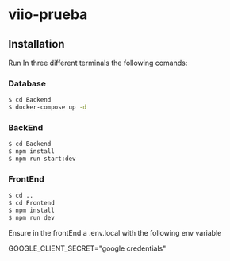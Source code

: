 # viio-prueba

## Installation
Run In three different terminals the following comands:

### Database

```bash
$ cd Backend
$ docker-compose up -d 
```
### BackEnd
```bash
$ cd Backend
$ npm install
$ npm run start:dev
```

### FrontEnd
```bash
$ cd ..
$ cd Frontend
$ npm install
$ npm run dev
```

Ensure in the frontEnd  a .env.local with the following env variable 

GOOGLE_CLIENT_SECRET="google credentials"
